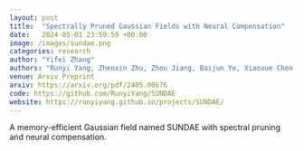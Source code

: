 ```yaml
---
layout: post
title:  "Spectrally Pruned Gaussian Fields with Neural Compensation"
date:   2024-05-01 23:59:59 +00:00
image: /images/sundae.png
categories: research
author: "Yifei Zhang"
authors: "Runyi Yang, Zhenxin Zhu, Zhou Jiang, Baijun Ye, Xiaoxue Chen, <strong>Yifei Zhang</strong>, Yuantao Chen, Jian Zhao, and Hao Zhao"
venue: Arxiv Preprint
arxiv: https://arxiv.org/pdf/2405.00676
code: https://github.com/RunyiYang/SUNDAE
website: https://runyiyang.github.io/projects/SUNDAE/
---
```

A memory-efficient Gaussian field named SUNDAE with spectral pruning and neural compensation.